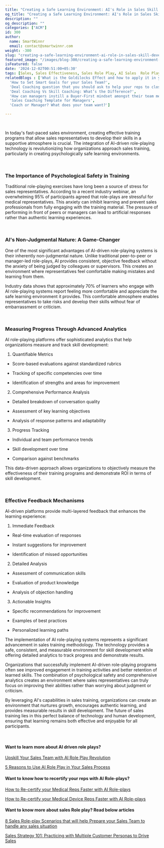 ```yaml
---
title: "Creating a Safe Learning Environment: AI's Role in Sales Skill Development"
og_title: "Creating a Safe Learning Environment: AI's Role in Sales Skill Development"
description: ""
og_description: ""
categories: ["ACM"]
id: 300
author:
  name: SmartWinnr
  email: contact@smartwinnr.com
weight: -300
slug: "creating-a-safe-learning-environment-ai-role-in-sales-skill-development"
featured_image: "/images/blog-300/creating-a-safe-learning-environment-ai-role-in-sales-skill-development.png"
isFeatured: false
date: '2024-12-02T00:51:00+05:30'
tags: [Sales, Sales Effectiveness, Sales Role Play, AI Sales  Role Play]
relatedBlogs : ['What is the Goldilocks Effect and how to apply it in your business?',
  'How to Set Smart Goals for your Sales Team?',
  'Deal Coaching question that you should ask to help your reps to close more deals',
  'Deal Coaching Vs Skill Coaching: What’s the Difference?',
  'How can managers instill a Buyer-First mindset amongst their team members?',
  'Sales Coaching Template for Managers',
  'Coach or Manager? What does your team want?']

---
```

<br>

<p>In today's fast-paced sales environment, creating effective training programs that allow sales representatives to develop their skills in a supportive atmosphere is crucial. The integration of AI-driven role-playing technology is revolutionizing how organizations approach sales training, particularly in creating psychologically safe learning environments. </p>

<br>

### **The Importance of Psychological Safety in Training**

<p>Traditional role-playing exercises have long been a source of stress for sales representatives. According to a recent industry webinar, an overwhelming 95% of participants agreed that role-plays are stressful for medical representatives. This anxiety can inhibit learning and prevent sales professionals from fully engaging with the training material. The pressure of performing in front of peers or managers can lead to artificial responses rather than authentic learning experiences. </p>

<br>

### **AI's Non-Judgmental Nature: A Game-Changer**

<p>One of the most significant advantages of AI-driven role-playing systems is their inherently non-judgmental nature. Unlike traditional peer-to-peer or manager-led role-plays, AI provides consistent, objective feedback without the anxiety of being judged by colleagues or supervisors. This creates an environment where representatives feel comfortable making mistakes and learning from them. </p>

<p>Industry data shows that approximately 70% of learners who engage with AI role-playing systems report feeling more comfortable and appreciate the safe learning environment it provides. This comfortable atmosphere enables representatives to take risks and develop their skills without fear of embarrassment or criticism. </p>

<br>

### **Measuring Progress Through Advanced Analytics**

<p>AI role-playing platforms offer sophisticated analytics that help organizations measure and track skill development: </p>

1. Quantifiable Metrics 

 - Score-based evaluations against standardized rubrics 

 - Tracking of specific competencies over time 

 - Identification of strengths and areas for improvement 

2. Comprehensive Performance Analysis 

 - Detailed breakdown of conversation quality 

 - Assessment of key learning objectives 

 - Analysis of response patterns and adaptability 

3. Progress Tracking 

 - Individual and team performance trends 

 - Skill development over time 

 - Comparison against benchmarks 

<p>This data-driven approach allows organizations to objectively measure the effectiveness of their training programs and demonstrate ROI in terms of skill development. </p>

<br>

### **Effective Feedback Mechanisms**

<p>AI-driven platforms provide multi-layered feedback that enhances the learning experience: </p>

1. Immediate Feedback 

 - Real-time evaluation of responses 

 - Instant suggestions for improvement 

 - Identification of missed opportunities 

2. Detailed Analysis 

 - Assessment of communication skills 

 - Evaluation of product knowledge 

 - Analysis of objection handling 

3. Actionable Insights 

 - Specific recommendations for improvement 

 - Examples of best practices 

 - Personalized learning paths 

<p>The implementation of AI role-playing systems represents a significant advancement in sales training methodology. The technology provides a safe, consistent, and measurable environment for skill development while offering detailed analytics to track progress and demonstrate results. </p>

<p>Organizations that successfully implement AI-driven role-playing programs often see improved engagement in training activities and better retention of learned skills. The combination of psychological safety and comprehensive analytics creates an environment where sales representatives can truly focus on improving their abilities rather than worrying about judgment or criticism.</p>

<p>By leveraging AI's capabilities in sales training, organizations can create an environment that nurtures growth, encourages authentic learning, and provides measurable results in skill development. The future of sales training lies in this perfect balance of technology and human development, ensuring that learning remains both effective and enjoyable for all participants. </p>

<br>

#### **Want to learn more about AI driven role plays?**

<a href="https://www.smartwinnr.com/post/upskill-your-sales-team-with-ai-role-play-revolution/" target="_blank" class="">Upskill Your Sales Team with AI Role Play Revolution </a>

<a href="https://www.smartwinnr.com/post/5-reasons-to-use-ai-role-play-in-your-sales-process/" target="_blank" class="">5 Reasons to Use AI Role Play in Your Sales Process  </a>


#### **Want to know how to recertify your reps with AI Role-plays?**


<a href="https://www.smartwinnr.com/post/how-to-re-certify-your-medical-reps-faster-with-ai-role-plays/" target="_blank" class="">How to Re-certify your Medical Reps Faster with AI Role-plays </a>

<a href="https://www.smartwinnr.com/post/how-to-re-certify-your-medical-device-reps-faster-with-ai-role-plays/" target="_blank" class="">How to Re-certify your Medical Device Reps Faster with AI Role-plays   </a>

#### **Want to know more about sales Role play? Read below articles**


<a href="https://www.smartwinnr.com/post/8-sales-role-play-scenarios-that-will-help-prepare-your-sales-team-to-handle-any-sales-situation/" target="_blank" class="">8 Sales Role-play Scenarios that will help Prepare your Sales Team to handle any sales situation </a>

<a href="https://www.smartwinnr.com/post/sales-strategy-101-practicing-with-multiple-customer-personas-to-drive-sales/" target="_blank" class="">Sales Strategy 101: Practicing with Multiple Customer Personas to Drive Sales </a>

